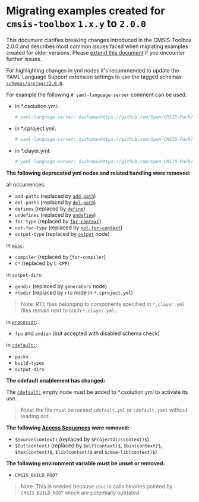 # Migrating examples created for `cmsis-toolbox` `1.x.y` to `2.0.0`

This document clarifies breaking changes introduced in the CMSIS-Toolbox 2.0.0 and describes most common issues faced when migrating examples created for older versions.
Please [extend this document](https://github.com/Open-CMSIS-Pack/cmsis-toolbox/edit/main/docs/migration.md) if you encounter further issues.

For highlighting changes in yml nodes it's recommended to update the YAML Language Support extension settings to use the tagged schemas [`schemas/projmgr/2.0.0`](
https://github.com/Open-CMSIS-Pack/devtools/releases/tag/schemas/projmgr/2.0.0).

For example the following `# yaml-language-server` comment can be used:

- in *.csolution.yml:

  ``` yml
  # yaml-language-server: $schema=https://github.com/Open-CMSIS-Pack/devtools/blob/schemas/projmgr/2.0.0/tools/projmgr/schemas/csolution.schema.json
  ```

- in *.cproject.yml:

  ``` yml
  # yaml-language-server: $schema=https://github.com/Open-CMSIS-Pack/devtools/blob/schemas/projmgr/2.0.0/tools/projmgr/schemas/cproject.schema.json
  ```

- in *.clayer.yml:

  ``` yml
  # yaml-language-server: $schema=https://github.com/Open-CMSIS-Pack/devtools/blob/schemas/projmgr/2.0.0/tools/projmgr/schemas/clayer.schema.json
  ```

**The following deprecated yml nodes and related handling were removed:**

all occurrences:

- `add-paths` (replaced by [`add-path`](https://github.com/Open-CMSIS-Pack/cmsis-toolbox/blob/main/docs/YML-Input-Format.md#add-path))
- `del-paths` (replaced by [`del-path`](https://github.com/Open-CMSIS-Pack/cmsis-toolbox/blob/main/docs/YML-Input-Format.md#del-path))
- `defines` (replaced by [`define`](https://github.com/Open-CMSIS-Pack/cmsis-toolbox/blob/main/docs/YML-Input-Format.md#define))
- `undefines` (replaced by [`undefine`](https://github.com/Open-CMSIS-Pack/cmsis-toolbox/blob/main/docs/YML-Input-Format.md#undefine))
- `for-type` (replaced by [`for-context`](https://github.com/Open-CMSIS-Pack/cmsis-toolbox/blob/main/docs/YML-Input-Format.md#for-context))
- `not-for-type` (replaced by [`not-for-context`](https://github.com/Open-CMSIS-Pack/cmsis-toolbox/blob/main/docs/YML-Input-Format.md#not-for-context))
- `output-type` (replaced by [`output`](https://github.com/Open-CMSIS-Pack/cmsis-toolbox/blob/main/docs/YML-Input-Format.md#output) node)

in [`misc`](https://github.com/Open-CMSIS-Pack/cmsis-toolbox/blob/main/docs/YML-Input-Format.md#misc):

- `compiler` (replaced by [`for-compiler`)
- `C*` (replaced by `C-CPP`)

in `output-dirs`:

- `gendir` (replaced by `generators` node)
- `rtedir` (replaced by `rte` node in `*.cproject.yml`)

>Note: RTE files belonging to components specified in `*.clayer.yml` files remain next to such `*.clayer.yml.`

in [`processor`](https://github.com/Open-CMSIS-Pack/cmsis-toolbox/blob/main/docs/YML-Input-Format.md#processor):

- `fpu` and `endian` (but accepted with disabled schema check)

in [`cdefault:`](https://github.com/Open-CMSIS-Pack/cmsis-toolbox/blob/main/docs/YML-Input-Format.md#default):

- `packs`
- `build-types`
- `output-dirs`

**The cdefault enablement has changed:**

The [`cdefault:`](https://github.com/Open-CMSIS-Pack/cmsis-toolbox/blob/main/docs/YML-Input-Format.md#default) empty node must be added to *.csolution.yml to activate its use.
>Note: the file must be named `cdefault.yml` or `cdefault.yaml` without leading dot.

**The following [Access Sequences](https://github.com/Open-CMSIS-Pack/cmsis-toolbox/blob/main/docs/YML-Input-Format.md#access-sequences) were removed:**

- `$Source(context)` (replaced by `$ProjectDir(context)$`)
- `$Out(context)` (replaced by `$elf(context)$`, `$bin(context)$`, `$hex(context)$`, `$lib(context)$` and `$cmse-lib(context)$`)

**The following environment variable must be unset or removed:**

- `CMSIS_BUILD_ROOT`

> Note: This is needed because `cbuild` calls binaries pointed by `CMSIS_BUILD_ROOT` which are potentially outdated.
